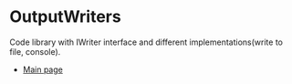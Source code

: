 # OutputWriters
Code library with IWriter interface and different implementations(write to file, console).

* [Main page](https://github.com/PavloPustelnyk/Epam.Trainings)

